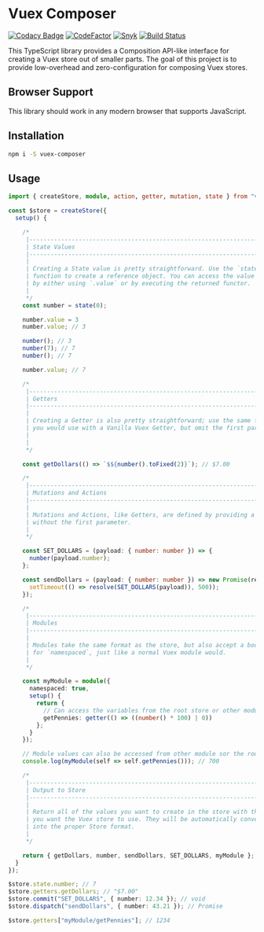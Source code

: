 # Vuex Composer

[![Codacy Badge](https://api.codacy.com/project/badge/Grade/cbcf0e3eb3104da18df94bf45520663f)](https://www.codacy.com/manual/stevethedev/vuex-composition?utm_source=github.com&amp;utm_medium=referral&amp;utm_content=stevethedev/vuex-composition&amp;utm_campaign=Badge_Grade)
[![CodeFactor](https://www.codefactor.io/repository/github/stevethedev/vuex-composition/badge)](https://www.codefactor.io/repository/github/stevethedev/vuex-composition)
[![Snyk](https://img.shields.io/snyk/vulnerabilities/github/stevethedev/vuex-composition)](https://img.shields.io/snyk/vulnerabilities/github/stevethedev/vuex-composition)
[![Build Status](https://travis-ci.com/stevethedev/vuex-composition.svg?branch=master)](https://travis-ci.com/stevethedev/vuex-composition)

This TypeScript library provides a Composition API-like interface for creating a Vuex store out of smaller parts. The goal of this project is to provide low-overhead and zero-configuration for composing Vuex stores.

## Browser Support

This library should work in any modern browser that supports JavaScript.

## Installation

```bash
npm i -S vuex-composer
```

## Usage

```typescript
import { createStore, module, action, getter, mutation, state } from "vuex-composer";

const $store = createStore({
  setup() {

    /*
     |-------------------------------------------------------------------------
     | State Values
     |-------------------------------------------------------------------------
     |
     | Creating a State value is pretty straightforward. Use the `state()`
     | function to create a reference object. You can access the value
     | by either using `.value` or by executing the returned functor.
     |
     */
    const number = state(0);

    number.value = 3
    number.value; // 3

    number(); // 3
    number(7); // 7
    number(); // 7

    number.value; // 7

    /*
     |-------------------------------------------------------------------------
     | Getters
     |-------------------------------------------------------------------------
     |
     | Creating a Getter is also pretty straightforward; use the same format
     | you would use with a Vanilla Vuex Getter, but omit the first param.
     |
     |
     */

    const getDollars(() => `$${number().toFixed(2)}`); // $7.00

    /*
     |-------------------------------------------------------------------------
     | Mutations and Actions
     |-------------------------------------------------------------------------
     |
     | Mutations and Actions, like Getters, are defined by providing a function
     | without the first parameter.
     |
     */

    const SET_DOLLARS = (payload: { number: number }) => {
      number(payload.number);
    };

    const sendDollars = (payload: { number: number }) => new Promise(resolve => {
      setTimeout(() => resolve(SET_DOLLARS(payload)), 500));
    });

    /*
     |-------------------------------------------------------------------------
     | Modules
     |-------------------------------------------------------------------------
     |
     | Modules take the same format as the store, but also accept a boolean
     | for `namespaced`, just like a normal Vuex module would.
     |
     */

    const myModule = module({
      namespaced: true,
      setup() {
        return {
          // Can access the variables from the root store or other modules.
          getPennies: getter(() => ((number() * 100) | 0))
        };
      }
    });

    // Module values can also be accessed from other module sor the root store.
    console.log(myModule(self => self.getPennies())); // 700

    /*
     |-------------------------------------------------------------------------
     | Output to Store
     |-------------------------------------------------------------------------
     |
     | Return all of the values you want to create in the store with the names
     | you want the Vuex store to use. They will be automatically converted
     | into the proper Store format.
     |
     */

    return { getDollars, number, sendDollars, SET_DOLLARS, myModule };
  }
});

$store.state.number; // 7
$store.getters.getDollars; // "$7.00"
$store.commit("SET_DOLLARS", { number: 12.34 }); // void
$store.dispatch("sendDollars", { number: 43.21 }); // Promise

$store.getters["myModule/getPennies"]; // 1234
```
